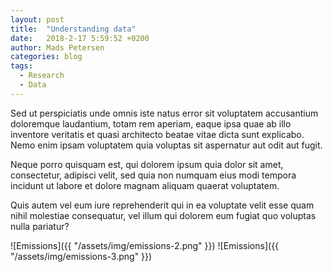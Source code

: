 ```yaml
---
layout: post
title:  "Understanding data"
date:   2018-2-17 5:59:52 +0200
author: Mads Petersen
categories: blog
tags:
  - Research
  - Data
---
```

Sed ut perspiciatis unde omnis iste natus error sit voluptatem accusantium doloremque laudantium, totam rem aperiam, eaque ipsa quae ab illo inventore veritatis et quasi architecto beatae vitae dicta sunt explicabo.
Nemo enim ipsam voluptatem quia voluptas sit aspernatur aut odit aut fugit.

Neque porro quisquam est, qui dolorem ipsum quia dolor sit amet, consectetur, adipisci velit, sed quia non numquam eius modi tempora incidunt ut labore et dolore magnam aliquam quaerat voluptatem.

Quis autem vel eum iure reprehenderit qui in ea voluptate velit esse quam nihil molestiae consequatur, vel illum qui dolorem eum fugiat quo voluptas nulla pariatur?

![Emissions]({{ "/assets/img/emissions-2.png" }})
![Emissions]({{ "/assets/img/emissions-3.png" }})
